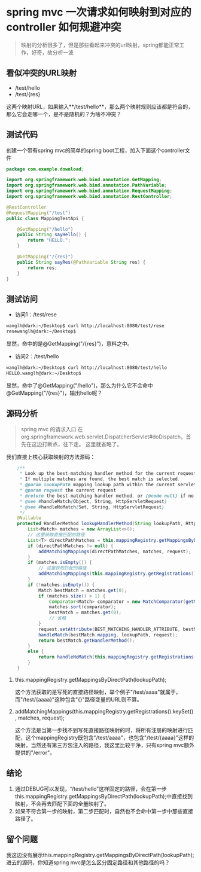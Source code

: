 # spring mvc 一次请求如何映射到对应的controller 如何规避冲突

> 映射的分析很多了，但是那些看起来冲突的url映射，spring都能正常工作，好奇，故分析一波

## 看似冲突的URL映射

- /test/hello
- /test/{res}

这两个映射URL，如果输入**/test/hello**，那么两个映射规则应该都是符合的，那么它会走哪一个，是不是随机的？为啥不冲突？

## 测试代码

创建一个带有spring mvc的简单的spring boot工程，加入下面这个controller文件

```java
package com.example.download;

import org.springframework.web.bind.annotation.GetMapping;
import org.springframework.web.bind.annotation.PathVariable;
import org.springframework.web.bind.annotation.RequestMapping;
import org.springframework.web.bind.annotation.RestController;

@RestController
@RequestMapping("/test")
public class MappingTestApi {

    @GetMapping("/hello")
    public String sayHello() {
        return "HELLO.";
    }

    @GetMapping("/{res}")
    public String sayRes(@PathVariable String res) {
        return res;
    }
}

```

## 测试访问

- 访问1：/test/rese

```bash
wanglh@dark:~/Desktop$ curl http://localhost:8080/test/rese
resewanglh@dark:~/Desktop$ 

```

显然，命中的是@GetMapping("/{res}")，意料之中。

- 访问2：/test/hello

```bash
wanglh@dark:~/Desktop$ curl http://localhost:8080/test/hello
HELLO.wanglh@dark:~/Desktop$ 

```

显然，命中了@GetMapping("/hello")，那么为什么它不会命中@GetMapping("/{res}")，输出hello呢？



## 源码分析

> spring mvc 的请求入口 在org.springframework.web.servlet.DispatcherServlet#doDispatch，首先在这边打断点，往下走。 这里就省略了。

我们直接上核心获取映射的方法源码：

```java
	/**
	 * Look up the best-matching handler method for the current request.
	 * If multiple matches are found, the best match is selected.
	 * @param lookupPath mapping lookup path within the current servlet mapping
	 * @param request the current request
	 * @return the best-matching handler method, or {@code null} if no match
	 * @see #handleMatch(Object, String, HttpServletRequest)
	 * @see #handleNoMatch(Set, String, HttpServletRequest)
	 */
	@Nullable
	protected HandlerMethod lookupHandlerMethod(String lookupPath, HttpServletRequest request) throws Exception {
		List<Match> matches = new ArrayList<>();
        // 这里获取直接匹配的路径
		List<T> directPathMatches = this.mappingRegistry.getMappingsByDirectPath(lookupPath);
		if (directPathMatches != null) {
			addMatchingMappings(directPathMatches, matches, request);
		}
		if (matches.isEmpty()) {
            // 这里获取匹配的路径
			addMatchingMappings(this.mappingRegistry.getRegistrations().keySet(), matches, request);
		}
		if (!matches.isEmpty()) {
			Match bestMatch = matches.get(0);
			if (matches.size() > 1) {
				Comparator<Match> comparator = new MatchComparator(getMappingComparator(request));
				matches.sort(comparator);
				bestMatch = matches.get(0);
				// 省略
			}
			request.setAttribute(BEST_MATCHING_HANDLER_ATTRIBUTE, bestMatch.getHandlerMethod());
			handleMatch(bestMatch.mapping, lookupPath, request);
			return bestMatch.getHandlerMethod();
		}
		else {
			return handleNoMatch(this.mappingRegistry.getRegistrations().keySet(), lookupPath, request);
		}
	}
```

1. this.mappingRegistry.getMappingsByDirectPath(lookupPath);

   这个方法获取的是写死的直接路径映射，举个例子"/test/aaaa"就属于，而"/test/{aaaa}"这种包含"{}"路径变量的URL则不算。

2. addMatchingMappings(this.mappingRegistry.getRegistrations().keySet(), matches, request);

   这个方法是当第一步找不到写死直接路径映射的时，将所有注册的映射进行匹配，这个mappingRegistry既包含"/test/aaaa"，也包含"/test/{aaaa}"这样的映射，当然还有第三方包注入的路径，我这里比较干净，只有spring mvc额外提供的"/error"。

## 结论

1. 通过DEBUG可以发现，“/test/hello”这样固定的路径，会在第一步this.mappingRegistry.getMappingsByDirectPath(lookupPath);中直接找到映射，不会再去匹配下面的全量映射了。
2. 如果不符合第一步的映射，第二步匹配时，自然也不会命中第一步中那些直接路径了。

## 留个问题

我这边没有展示this.mappingRegistry.getMappingsByDirectPath(lookupPath);进去的源码，你知道spring mvc是怎么区分固定路径和其他路径的吗？

